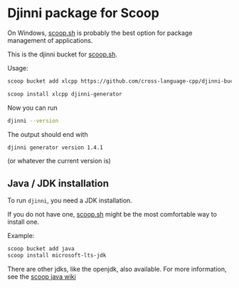 # Djinni package for Scoop

On Windows, [scoop.sh](https://scoop.sh/) is probably the best option for package management of applications.

This is the djinni bucket for [scoop.sh](https://scoop.sh/).

Usage:

```bash
scoop bucket add xlcpp https://github.com/cross-language-cpp/djinni-bucket

scoop install xlcpp djinni-generator
```

Now you can run

```bash
djinni --version
```

The output should end with

```bash
djinni generator version 1.4.1
```

(or whatever the current version is)

## Java / JDK installation

To run `djinni`, you need a JDK installation.

If you do not have one, [scoop.sh](https://scoop.sh/) might be the most comfortable way to install one.

Example:

```sh
scoop bucket add java
scoop install microsoft-lts-jdk
```

There are other jdks, like the openjdk, also available.
For more information, see the [scoop java wiki](https://github.com/ScoopInstaller/Java/wiki)